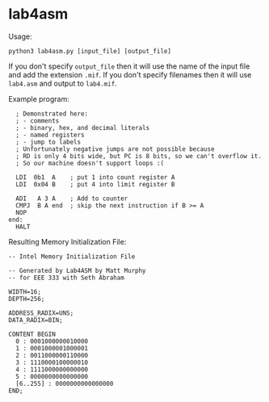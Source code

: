 # lab4asm
Usage:

  `python3 lab4asm.py [input_file] [output_file]`

If you don't specify `output_file` then it will use the name of the input file and add the extension `.mif`. If you don't specify filenames then it will use `lab4.asm` and output to `lab4.mif`.

Example program:
```
  ; Demonstrated here:
  ; - comments
  ; - binary, hex, and decimal literals
  ; - named registers
  ; - jump to labels
  ; Unfortunately negative jumps are not possible because
  ; RD is only 4 bits wide, but PC is 8 bits, so we can't overflow it.
  ; So our machine doesn't support loops :(

  LDI  0b1  A    ; put 1 into count register A
  LDI  0x04 B    ; put 4 into limit register B

  ADI   A 3 A    ; Add to counter
  CMPJ  B A end  ; skip the next instruction if B >= A
  NOP
end:
  HALT
```

Resulting Memory Initialization File:
```
-- Intel Memory Initialization File

-- Generated by Lab4ASM by Matt Murphy
-- for EEE 333 with Seth Abraham

WIDTH=16;
DEPTH=256;

ADDRESS_RADIX=UNS;
DATA_RADIX=BIN;

CONTENT BEGIN
  0 : 0001000000010000
  1 : 0001000001000001
  2 : 0011000000110000
  3 : 1110000100000010
  4 : 1111000000000000
  5 : 0000000000000000
  [6..255] : 0000000000000000
END;
```
